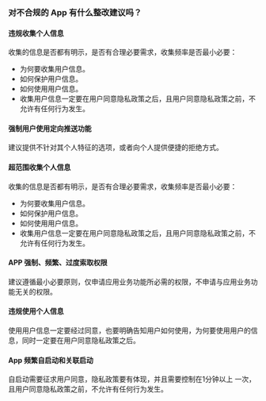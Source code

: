 ### 对不合规的 App 有什么整改建议吗？
#### 违规收集个人信息
收集的信息是否都有明示，是否有合理必要需求，收集频率是否最小必要：
- 为何要收集用户信息。
- 如何保护用户信息。
- 如何使用用户信息。
- 收集用户信息一定要在用户同意隐私政策之后，且用户同意隐私政策之前，不允许有任何行为发生。

#### 强制用户使用定向推送功能
建议提供不针对其个人特征的选项，或者向个人提供便捷的拒绝方式。


#### 超范围收集个人信息
收集的信息是否都有明示，是否有合理必要需求，收集频率是否最小必要：

- 为何要收集用户信息。
- 如何保护用户信息。
- 如何使用用户信息。
- 收集用户信息一定要在用户同意隐私政策之后，且用户同意隐私政策之前，不允许有任何行为发生。

#### APP 强制、频繁、过度索取权限
建议遵循最小必要原则，仅申请应用业务功能所必需的权限，不申请与应用业务功能无关的权限。


#### 违规使用个人信息
使用用户信息一定要经过同意，也要明确告知用户如何使用，为何要使用用户的信息，同时一定要在用户同意隐私政策之后。

#### App 频繁自启动和关联启动
自启动需要征求用户同意，隐私政策要有体现，并且需要控制在1分钟以上 一次，且用户同意隐私政策之前，不允许有任何行为发生。

